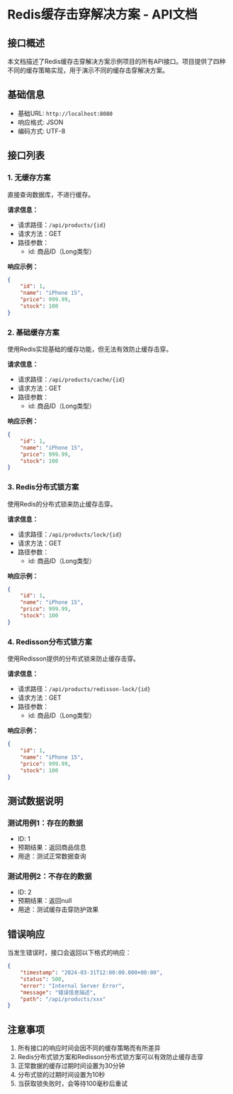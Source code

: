 # Redis缓存击穿解决方案 - API文档

## 接口概述

本文档描述了Redis缓存击穿解决方案示例项目的所有API接口。项目提供了四种不同的缓存策略实现，用于演示不同的缓存击穿解决方案。

## 基础信息

- 基础URL: `http://localhost:8080`
- 响应格式: JSON
- 编码方式: UTF-8

## 接口列表

### 1. 无缓存方案

直接查询数据库，不进行缓存。

**请求信息：**
- 请求路径：`/api/products/{id}`
- 请求方法：GET
- 路径参数：
  - id: 商品ID（Long类型）

**响应示例：**
```json
{
    "id": 1,
    "name": "iPhone 15",
    "price": 999.99,
    "stock": 100
}
```

### 2. 基础缓存方案

使用Redis实现基础的缓存功能，但无法有效防止缓存击穿。

**请求信息：**
- 请求路径：`/api/products/cache/{id}`
- 请求方法：GET
- 路径参数：
  - id: 商品ID（Long类型）

**响应示例：**
```json
{
    "id": 1,
    "name": "iPhone 15",
    "price": 999.99,
    "stock": 100
}
```

### 3. Redis分布式锁方案

使用Redis的分布式锁来防止缓存击穿。

**请求信息：**
- 请求路径：`/api/products/lock/{id}`
- 请求方法：GET
- 路径参数：
  - id: 商品ID（Long类型）

**响应示例：**
```json
{
    "id": 1,
    "name": "iPhone 15",
    "price": 999.99,
    "stock": 100
}
```

### 4. Redisson分布式锁方案

使用Redisson提供的分布式锁来防止缓存击穿。

**请求信息：**
- 请求路径：`/api/products/redisson-lock/{id}`
- 请求方法：GET
- 路径参数：
  - id: 商品ID（Long类型）

**响应示例：**
```json
{
    "id": 1,
    "name": "iPhone 15",
    "price": 999.99,
    "stock": 100
}
```

## 测试数据说明

### 测试用例1：存在的数据
- ID: 1
- 预期结果：返回商品信息
- 用途：测试正常数据查询

### 测试用例2：不存在的数据
- ID: 2
- 预期结果：返回null
- 用途：测试缓存击穿防护效果

## 错误响应

当发生错误时，接口会返回以下格式的响应：

```json
{
    "timestamp": "2024-03-31T12:00:00.000+00:00",
    "status": 500,
    "error": "Internal Server Error",
    "message": "错误信息描述",
    "path": "/api/products/xxx"
}
```

## 注意事项

1. 所有接口的响应时间会因不同的缓存策略而有所差异
2. Redis分布式锁方案和Redisson分布式锁方案可以有效防止缓存击穿
3. 正常数据的缓存过期时间设置为30分钟
4. 分布式锁的过期时间设置为10秒
5. 当获取锁失败时，会等待100毫秒后重试 